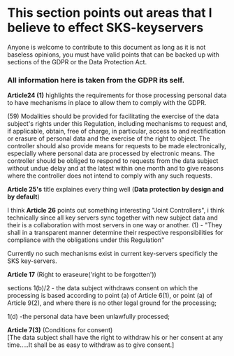 # This section points out areas that I believe to effect SKS-keyservers

Anyone is welcome to contribute to this document as long as it is not baseless opinions, you must have valid points that can be backed up with sections of the GDPR or the Data Protection Act.  

### All information here is taken from the GDPR its self.  

__Article24 (1)__ highlights the requirements for those processing personal data to have mechanisms in place to allow them to comply with the GDPR.  

(59) Modalities should be provided for facilitating the exercise of the data subject's rights under this Regulation,
including mechanisms to request and, if applicable, obtain, free of charge, in particular, access to and rectification
or erasure of personal data and the exercise of the right to object. The controller should also provide means for
requests to be made electronically, especially where personal data are processed by electronic means. The
controller should be obliged to respond to requests from the data subject without undue delay and at the latest
within one month and to give reasons where the controller does not intend to comply with any such requests. 

__Article 25's__ title explaines every thing well (__Data protection by design and by default__)  

I think __Article 26__ points out something interesting "Joint Controllers", i think technically since all key servers sync together with new subject data and their is a collaboration with most servers in one way or another. (1) - "They shall in a transparent manner determine their respective responsibilities for compliance with the obligations under this Regulation"  

Currently no such mechanisms exist in current key-servers specificly the SKS key-servers.  
 
__Article 17__ (Right to eraseure('right to be forgotten'))  

sections 1(b)/2  - the data subject withdraws consent on which the processing is based according to point (a) of Article 6(1), or
point (a) of Article 9(2), and where there is no other legal ground for the processing;  

1(d) -the personal data have been unlawfully processed;  

__Article 7(3)__ (Conditions for consent)  
[The data subject shall have the right to withdraw his or her consent at any time.....It shall be as easy to withdraw as to give consent.]  
